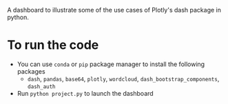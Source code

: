 A dashboard to illustrate some of the use cases of  Plotly's dash package in python.

# To run the code
* You can use `conda` or `pip` package manager to install the following packages
  * `dash`, `pandas`, `base64`, `plotly`, `wordcloud`, `dash_bootstrap_components`, `dash_auth`
* Run `python project.py` to launch the dashboard
  


